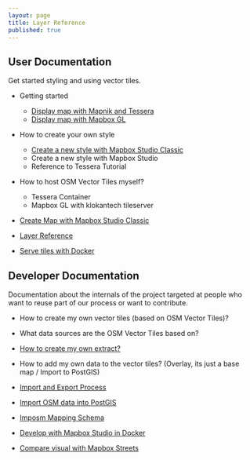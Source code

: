```yaml
---
layout: page
title: Layer Reference
published: true
---
```


## User Documentation

Get started styling and using vector tiles.

- Getting started
  - [Display map with Mapnik and Tessera](/docs/get-started.html)
  - [Display map with Mapbox GL](/docs/display-map-with-mapbox-gl.html)
- How to create your own style
  - [Create a new style with Mapbox Studio Classic](/docs/create-map-with-mapbox-studio-classic.html)
  - Create a new style with Mapbox Studio
  - Reference to Tessera Tutorial
- How to host OSM Vector Tiles myself?
  - Tessera Container
  - Mapbox GL with klokantech tileserver

- [Create Map with Mapbox Studio Classic](/docs/create-map.html)
- [Layer Reference](/docs/layer-reference.html)
- [Serve tiles with Docker](/docs/tileserver-kitematic.html)

## Developer Documentation

Documentation about the internals of the project targeted at people
who want to reuse part of our process or want to contribute.

- How to create my own vector tiles (based on OSM Vector Tiles)?
- What data sources are the OSM Vector Tiles based on?
- [How to create my own extract?](/docs/extracts.html)

- How to add my own data to the vector tiles? (Overlay, its just a base map / Import to PostGIS)

- [Import and Export Process](/docs/docker-based-process.html)
- [Import OSM data into PostGIS](/docs/import.html)
- [Imposm Mapping Schema](/docs/imposm-schema.html)
- [Develop with Mapbox Studio in Docker](/docs/mapbox-studio-in-docker.html)
- [Compare visual with Mapbox Streets](/docs/compare-visual.html)
